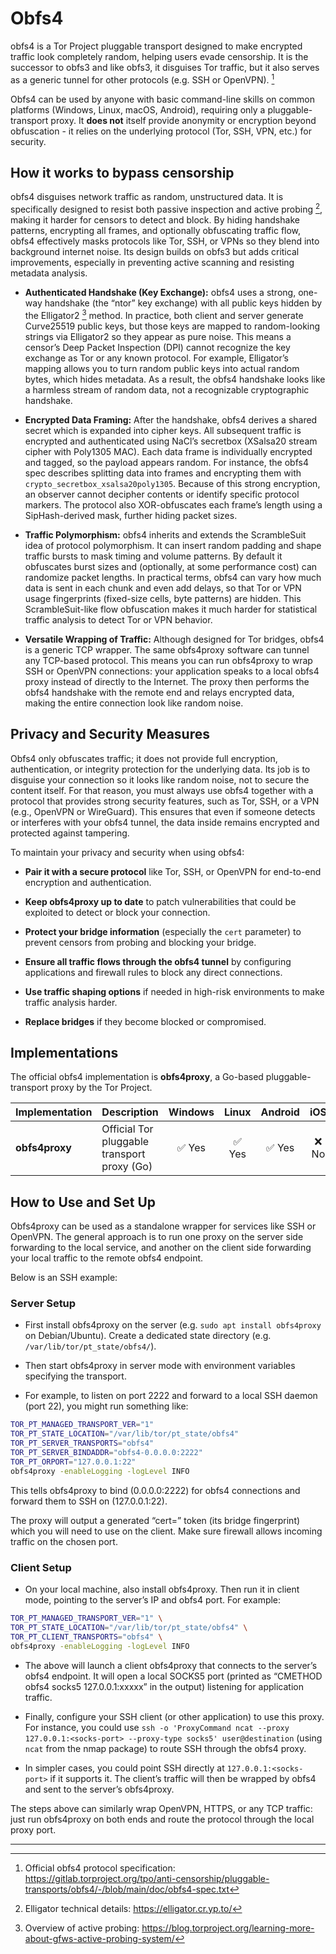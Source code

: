 # Obfs4


obfs4 is a Tor Project pluggable transport designed to make encrypted traffic look completely random, helping users evade censorship. It is the successor to obfs3 and like obfs3, it disguises Tor traffic, but it also serves as a generic tunnel for other protocols (e.g. SSH or OpenVPN). [^1]

Obfs4 can be used by anyone with basic command-line skills on common platforms (Windows, Linux, macOS, Android), requiring only a pluggable-transport proxy. It **does not** itself provide anonymity or encryption beyond obfuscation - it relies on the underlying protocol (Tor, SSH, VPN, etc.) for security.

## How it works to bypass censorship

obfs4 disguises network traffic as random, unstructured data. It is specifically designed to resist both passive inspection and active probing [^2], making it harder for censors to detect and block. By hiding handshake patterns, encrypting all frames, and optionally obfuscating traffic flow, obfs4 effectively masks protocols like Tor, SSH, or VPNs so they blend into background internet noise. Its design builds on obfs3 but adds critical improvements, especially in preventing active scanning and resisting metadata analysis.

- **Authenticated Handshake (Key Exchange):** obfs4 uses a strong, one-way handshake (the “ntor” key exchange) with all public keys hidden by the Elligator2 [^3] method. In practice, both client and server generate Curve25519 public keys, but those keys are mapped to random-looking strings via Elligator2 so they appear as pure noise. This means a censor’s Deep Packet Inspection (DPI) cannot recognize the key exchange as Tor or any known protocol. For example, Elligator’s mapping allows you to turn random public keys into actual random bytes, which hides metadata. As a result, the obfs4 handshake looks like a harmless stream of random data, not a recognizable cryptographic handshake.
    
- **Encrypted Data Framing:** After the handshake, obfs4 derives a shared secret which is expanded into cipher keys. All subsequent traffic is encrypted and authenticated using NaCl’s secretbox (XSalsa20 stream cipher with Poly1305 MAC). Each data frame is individually encrypted and tagged, so the payload appears random. For instance, the obfs4 spec describes splitting data into frames and encrypting them with `crypto_secretbox_xsalsa20poly1305`. Because of this strong encryption, an observer cannot decipher contents or identify specific protocol markers. The protocol also XOR-obfuscates each frame’s length using a SipHash-derived mask, further hiding packet sizes.
    
- **Traffic Polymorphism:** obfs4 inherits and extends the ScrambleSuit idea of protocol polymorphism. It can insert random padding and shape traffic bursts to mask timing and volume patterns. By default it obfuscates burst sizes and (optionally, at some performance cost) can randomize packet lengths. In practical terms, obfs4 can vary how much data is sent in each chunk and even add delays, so that Tor or VPN usage fingerprints (fixed-size cells, byte patterns) are hidden. This ScrambleSuit-like flow obfuscation makes it much harder for statistical traffic analysis to detect Tor or VPN behavior.
    
- **Versatile Wrapping of Traffic:** Although designed for Tor bridges, obfs4 is a generic TCP wrapper. The same obfs4proxy software can tunnel any TCP-based protocol. This means you can run obfs4proxy to wrap SSH or OpenVPN connections: your application speaks to a local obfs4 proxy instead of directly to the Internet. The proxy then performs the obfs4 handshake with the remote end and relays encrypted data, making the entire connection look like random noise.
    

## Privacy and Security Measures

    
Obfs4 only obfuscates traffic; it does not provide full encryption, authentication, or integrity protection for the underlying data. Its job is to disguise your connection so it looks like random noise, not to secure the content itself. For that reason, you must always use obfs4 together with a protocol that provides strong security features, such as Tor, SSH, or a VPN (e.g., OpenVPN or WireGuard). This ensures that even if someone detects or interferes with your obfs4 tunnel, the data inside remains encrypted and protected against tampering.

To maintain your privacy and security when using obfs4:

- **Pair it with a secure protocol** like Tor, SSH, or OpenVPN for end-to-end encryption and authentication.
    
- **Keep obfs4proxy up to date** to patch vulnerabilities that could be exploited to detect or block your connection.
    
- **Protect your bridge information** (especially the `cert` parameter) to prevent censors from probing and blocking your bridge.
    
- **Ensure all traffic flows through the obfs4 tunnel** by configuring applications and firewall rules to block any direct connections.
    
- **Use traffic shaping options** if needed in high-risk environments to make traffic analysis harder.
    
- **Replace bridges** if they become blocked or compromised.

## Implementations

The official obfs4 implementation is **obfs4proxy**, a Go-based pluggable-transport proxy by the Tor Project.

| Implementation | Description                                  | Windows | Linux | Android | iOS  | macOS |
| -------------- | -------------------------------------------- | :-----: | :---: | :-----: | :--: | :---: |
| **obfs4proxy** | Official Tor pluggable transport proxy (Go)  |  ✅ Yes  | ✅ Yes |  ✅ Yes  | ❌ No | ✅ Yes |

## How to Use and Set Up

Obfs4proxy can be used as a standalone wrapper for services like SSH or OpenVPN. The general approach is to run one proxy on the server side forwarding to the local service, and another on the client side forwarding your local traffic to the remote obfs4 endpoint. 

Below is an SSH example:

### Server Setup

- First install obfs4proxy on the server (e.g. `sudo apt install obfs4proxy` on Debian/Ubuntu). Create a dedicated state directory (e.g. `/var/lib/tor/pt_state/obfs4/`). 

- Then start obfs4proxy in server mode with environment variables specifying the transport.

- For example, to listen on port 2222 and forward to a local SSH daemon (port 22), you might run something like:

```bash 
TOR_PT_MANAGED_TRANSPORT_VER="1"  
TOR_PT_STATE_LOCATION="/var/lib/tor/pt_state/obfs4"  
TOR_PT_SERVER_TRANSPORTS="obfs4"  
TOR_PT_SERVER_BINDADDR="obfs4-0.0.0.0:2222"  
TOR_PT_ORPORT="127.0.0.1:22"  
obfs4proxy -enableLogging -logLevel INFO
```


This tells obfs4proxy to bind (0.0.0.0:2222) for obfs4 connections and forward them to SSH on (127.0.0.1:22). 

The proxy will output a generated “cert=” token (its bridge fingerprint) which you will need to use on the client. Make sure firewall allows incoming traffic on the chosen port.

###  Client Setup
- On your local machine, also install obfs4proxy. Then run it in client mode, pointing to the server’s IP and obfs4 port. For example:

```bash
TOR_PT_MANAGED_TRANSPORT_VER="1" \
TOR_PT_STATE_LOCATION="/var/lib/tor/pt_state/obfs4" \
TOR_PT_CLIENT_TRANSPORTS="obfs4" \
obfs4proxy -enableLogging -logLevel INFO
````

- The above will launch a client obfs4proxy that connects to the server’s obfs4 endpoint. It will open a local SOCKS5 port (printed as “CMETHOD obfs4 socks5 127.0.0.1:xxxxx” in the output) listening for application traffic. 

- Finally, configure your SSH client (or other application) to use this proxy. For instance, you could use `ssh -o 'ProxyCommand ncat --proxy 127.0.0.1:<socks-port> --proxy-type socks5' user@destination` (using `ncat` from the nmap package) to route SSH through the obfs4 proxy.
 
- In simpler cases, you could point SSH directly at `127.0.0.1:<socks-port>` if it supports it. The client’s traffic will then be wrapped by obfs4 and sent to the server’s obfs4proxy.

The steps above can similarly wrap OpenVPN, HTTPS, or any TCP traffic: just run obfs4proxy on both ends and route the protocol through the local proxy port. 

---

[^1]: Official obfs4 protocol specification: https://gitlab.torproject.org/tpo/anti-censorship/pluggable-transports/obfs4/-/blob/main/doc/obfs4-spec.txt

[^2]: Elligator technical details: https://elligator.cr.yp.to/

[^3]: Overview of active probing: https://blog.torproject.org/learning-more-about-gfws-active-probing-system/
